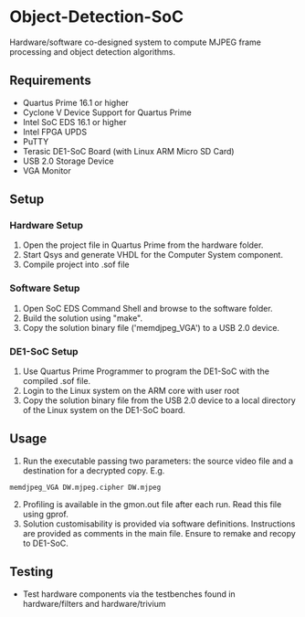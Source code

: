 # Object-Detection-SoC
Hardware/software co-designed system to compute MJPEG frame processing and object detection algorithms.

## Requirements ##
* Quartus Prime 16.1 or higher
* Cyclone V Device Support for Quartus Prime
* Intel SoC EDS 16.1 or higher
* Intel FPGA UPDS
* PuTTY
* Terasic DE1-SoC Board (with Linux ARM Micro SD Card)
* USB 2.0 Storage Device
* VGA Monitor

## Setup ##
### Hardware Setup ###
1. Open the project file in Quartus Prime from the hardware folder.
2. Start Qsys and generate VHDL for the Computer System component.
3. Compile project into .sof file

### Software Setup ###
1. Open SoC EDS Command Shell and browse to the software folder.
2. Build the solution using "make".
3. Copy the solution binary file ('memdjpeg_VGA') to a USB 2.0 device.

### DE1-SoC Setup ###
1. Use Quartus Prime Programmer to program the DE1-SoC with the compiled .sof file.
2. Login to the Linux system on the ARM core with user root
3. Copy the solution binary file from the USB 2.0 device to a local directory of the Linux system on the DE1-SoC board. 

## Usage ##
1. Run the executable passing two parameters: the source video file and a destination for a decrypted copy. E.g.
```
memdjpeg_VGA DW.mjpeg.cipher DW.mjpeg
``` 
2. Profiling is available in the gmon.out file after each run. Read this file using gprof.
3. Solution customisability is provided via software definitions. Instructions are provided as comments in the main file. Ensure to remake and recopy to DE1-SoC.

## Testing ##
* Test hardware components via the testbenches found in hardware/filters and hardware/trivium
